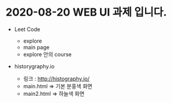 # 2020-08-20 WEB UI 과제 입니다.

- Leet Code
    - explore
    - main page
    - explore 안의 course

- historygraphy.io
    - 링크 : http://histography.io/
    - main.html => 기본 분홍색 화면 
    - main2.html => 하늘색 화면 